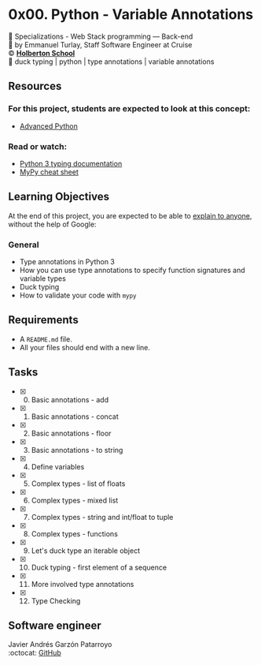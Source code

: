 # 0x00. Python - Variable Annotations
:open_file_folder: Specializations - Web Stack programming ― Back-end  
:bust_in_silhouette: by Emmanuel Turlay, Staff Software Engineer at Cruise  
:copyright: **[Holberton School](https://www.holbertonschool.com/)**  
:bookmark: duck typing | python | type annotations | variable annotations

## Resources
### For this project, students are expected to look at this concept:
* [Advanced Python](https://intranet.hbtn.io/concepts/136)
### Read or watch:
* [Python 3 typing documentation](https://docs.python.org/3/library/typing.html)
* [MyPy cheat sheet](https://mypy.readthedocs.io/en/latest/cheat_sheet_py3.html)

## Learning Objectives
At the end of this project, you are expected to be able to [explain to anyone](https://fs.blog/2012/04/feynman-technique/), without the help of Google:
### General
* Type annotations in Python 3
* How you can use type annotations to specify function signatures and variable types
* Duck typing
* How to validate your code with ```mypy```

## Requirements
* A ```README.md``` file.
* All your files should end with a new line.

## Tasks
* [x] 0. Basic annotations - add
* [x] 1. Basic annotations - concat
* [x] 2. Basic annotations - floor
* [x] 3. Basic annotations - to string
* [x] 4. Define variables
* [x] 5. Complex types - list of floats
* [x] 6. Complex types - mixed list
* [x] 7. Complex types - string and int/float to tuple
* [x] 8. Complex types - functions
* [x] 9. Let's duck type an iterable object
* [x] 10. Duck typing - first element of a sequence
* [x] 11. More involved type annotations
* [x] 12. Type Checking

## Software engineer
Javier Andrés Garzón Patarroyo  
:octocat: [GitHub](https://github.com/javierandresgp/)
